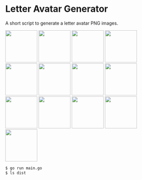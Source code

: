 # Letter Avatar Generator

A short script to generate a letter avatar PNG images.

<img src="https://pub.lbkrs.com/letter-avatars/a.png" width="100" /> <img src="https://pub.lbkrs.com/letter-avatars/b.png" width="100" /> <img src="https://pub.lbkrs.com/letter-avatars/c.png" width="100" /> <img src="https://pub.lbkrs.com/letter-avatars/d.png" width="100" /> <img src="https://pub.lbkrs.com/letter-avatars/e.png" width="100" /> <img src="https://pub.lbkrs.com/letter-avatars/f.png" width="100" /> <img src="https://pub.lbkrs.com/letter-avatars/k.png" width="100" /> <img src="https://pub.lbkrs.com/letter-avatars/n.png" width="100" /> <img src="https://pub.lbkrs.com/letter-avatars/r.png" width="100" /> <img src="https://pub.lbkrs.com/letter-avatars/6.png" width="100" /> <img src="https://pub.lbkrs.com/letter-avatars/9.png" width="100" /> <img src="https://pub.lbkrs.com/letter-avatars/6.png" width="100" /> <img src="https://pub.lbkrs.com/letter-avatars/none.png" width="100" />

```bash
$ go run main.go
$ ls dist
```
